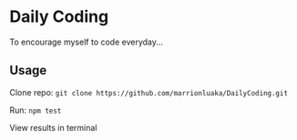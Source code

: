 # Daily Coding

To encourage myself to code everyday...

## Usage

Clone repo:
    ```
    git clone https://github.com/marrionluaka/DailyCoding.git
    ```

Run:
    ```
    npm test
    ```

View results in terminal
